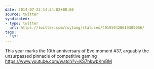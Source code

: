 ```yaml
---
date: 2014-07-23 14:54:02+00:00
source: twitter
syndicated:
- type: twitter
  url: https://twitter.com/roytang/statuses/491959428619309056/
tags:
- '37'
---
```


This year marks the 10th anniversary of Evo moment #37, arguably the unsurpassed pinnacle of competitive gaming https://www.youtube.com/watch?v=KS7hkwbKmBM